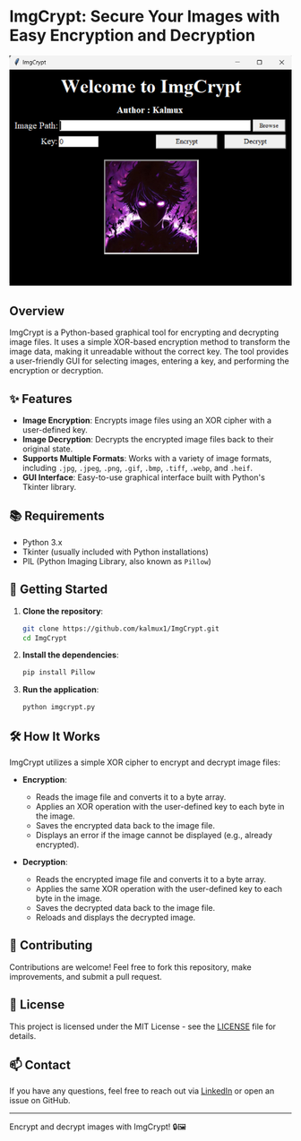# ImgCrypt: Secure Your Images with Easy Encryption and Decryption
 
<p align="center">
  <img src="https://github.com/kalmux1/ImgCrypt/blob/main/Assets/Tool%20Image.png" alt="ImgCrypt GUI">
</p>

## Overview

ImgCrypt is a Python-based graphical tool for encrypting and decrypting image files. It uses a simple XOR-based encryption method to transform the image data, making it unreadable without the correct key. The tool provides a user-friendly GUI for selecting images, entering a key, and performing the encryption or decryption.

## ✨ Features

- **Image Encryption**: Encrypts image files using an XOR cipher with a user-defined key.
- **Image Decryption**: Decrypts the encrypted image files back to their original state.
- **Supports Multiple Formats**: Works with a variety of image formats, including `.jpg`, `.jpeg`, `.png`, `.gif`, `.bmp`, `.tiff`, `.webp`, and `.heif`.
- **GUI Interface**: Easy-to-use graphical interface built with Python's Tkinter library.

## 📚 Requirements

- Python 3.x
- Tkinter (usually included with Python installations)
- PIL (Python Imaging Library, also known as `Pillow`)

## 🚀 Getting Started

1. **Clone the repository**:
    ```bash
    git clone https://github.com/kalmux1/ImgCrypt.git
    cd ImgCrypt
    ```

2. **Install the dependencies**:
    ```bash
    pip install Pillow
    ```

3. **Run the application**:
    ```bash
    python imgcrypt.py
    ```

## 🛠️ How It Works

ImgCrypt utilizes a simple XOR cipher to encrypt and decrypt image files:

- **Encryption**: 
  - Reads the image file and converts it to a byte array.
  - Applies an XOR operation with the user-defined key to each byte in the image.
  - Saves the encrypted data back to the image file.
  - Displays an error if the image cannot be displayed (e.g., already encrypted).

- **Decryption**: 
  - Reads the encrypted image file and converts it to a byte array.
  - Applies the same XOR operation with the user-defined key to each byte in the image.
  - Saves the decrypted data back to the image file.
  - Reloads and displays the decrypted image.

## 🤝 Contributing

Contributions are welcome! Feel free to fork this repository, make improvements, and submit a pull request. 

## 📄 License

This project is licensed under the MIT License - see the [LICENSE](LICENSE) file for details.

## 📫 Contact

If you have any questions, feel free to reach out via [LinkedIn](https://www.linkedin.com/in/nitin-jaiswal1/) or open an issue on GitHub.

---

Encrypt and decrypt images with ImgCrypt! 🔒🖼️
